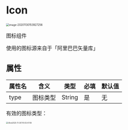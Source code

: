 # Icon

<img src="http://mdrs.yuanjin.tech/img/20201130153927.png" alt="image-20201130153927256" style="zoom:50%;" />

图标组件

使用的图标源来自于「阿里巴巴矢量库」

## 属性

| 属性名 | 含义     | 类型   | 必填 | 默认值 |
| ------ | -------- | ------ | ---- | ------ |
| type   | 图标类型 | String | 是   | 无     |

有效的图标类型：

<img src="http://mdrs.yuanjin.tech/img/20201130155542.jpg" alt="iShot2020-11-30下午03.47.09" style="zoom:33%;" />
